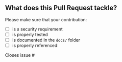 ## What does this Pull Request tackle?


Please make sure that your contribution:

- [ ] is a security requirement
- [ ] is properly tested
- [ ] is documented in the `docs/` folder
- [ ] is properly referenced

Closes issue #<issue number>